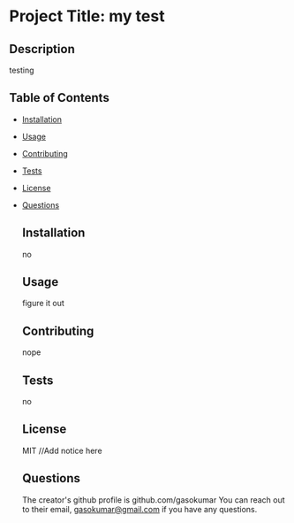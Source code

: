 # Project Title: my test
  ## Description
  testing
  ## Table of Contents
- [Installation](#installation)
- [Usage](#usage)
- [Contributing](#contributing)
- [Tests](#tests)
- [License](#license)
- [Questions](#questions)

  ## Installation
  no
  ## Usage
  figure it out
  ## Contributing
  nope
  ## Tests
  no
  ## License
  MIT
  //Add notice here

  ## Questions
  The creator's github profile is github.com/gasokumar
  You can reach out to their email, gasokumar@gmail.com if you have any questions.

